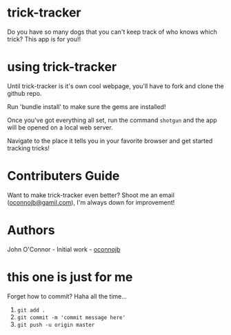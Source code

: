 # trick-tracker
Do you have so many dogs that you can't keep track of who knows which trick? This app is for you!!

# using trick-tracker
Until trick-tracker is it's own cool webpage, you'll have to fork and clone the github repo.

Run 'bundle install' to make sure the gems are installed! 

Once you've got everything all set, run the command `shotgun` and the app will be opened on a local web server.

Navigate to the place it tells you in your favorite browser and get started tracking tricks!

# Contributers Guide
Want to make trick-tracker even better? Shoot me an email (oconnojb@gamil.com), I'm always down for improvement!

# Authors
  John O'Connor - Initial work - [oconnojb](https://github.com/oconnojb)

# this one is just for me
Forget how to commit? Haha all the time...
1. `git add .`
2. `git commit -m 'commit message here'`
3. `git push -u origin master`
